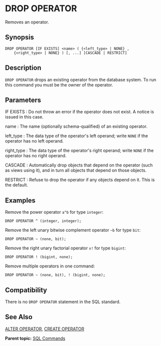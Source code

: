 # DROP OPERATOR 

Removes an operator.

## Synopsis 

``` {#sql_command_synopsis}
DROP OPERATOR [IF EXISTS] <name> ( {<left_type> | NONE} , 
    {<right_type> | NONE} ) [, ...] [CASCADE | RESTRICT]
```

## Description 

`DROP OPERATOR` drops an existing operator from the database system. To run this command you must be the owner of the operator.

## Parameters 

IF EXISTS
:   Do not throw an error if the operator does not exist. A notice is issued in this case.

name
:   The name \(optionally schema-qualified\) of an existing operator.

left\_type
:   The data type of the operator's left operand; write `NONE` if the operator has no left operand.

right\_type
:   The data type of the operator's right operand; write `NONE` if the operator has no right operand.

CASCADE
:   Automatically drop objects that depend on the operator \(such as views using it\), and in turn all objects that depend on those objects.

RESTRICT
:   Refuse to drop the operator if any objects depend on it. This is the default.

## Examples 

Remove the power operator `a^b` for type `integer`:

```
DROP OPERATOR ^ (integer, integer);
```

Remove the left unary bitwise complement operator `~b` for type `bit`:

```
DROP OPERATOR ~ (none, bit);
```

Remove the right unary factorial operator `x!` for type `bigint`:

```
DROP OPERATOR ! (bigint, none);
```

Remove multiple operators in one command:

```
DROP OPERATOR ~ (none, bit), ! (bigint, none);
```

## Compatibility 

There is no `DROP OPERATOR` statement in the SQL standard.

## See Also 

[ALTER OPERATOR](ALTER_OPERATOR.html), [CREATE OPERATOR](CREATE_OPERATOR.html)

**Parent topic:** [SQL Commands](../sql_commands/sql_ref.html)


